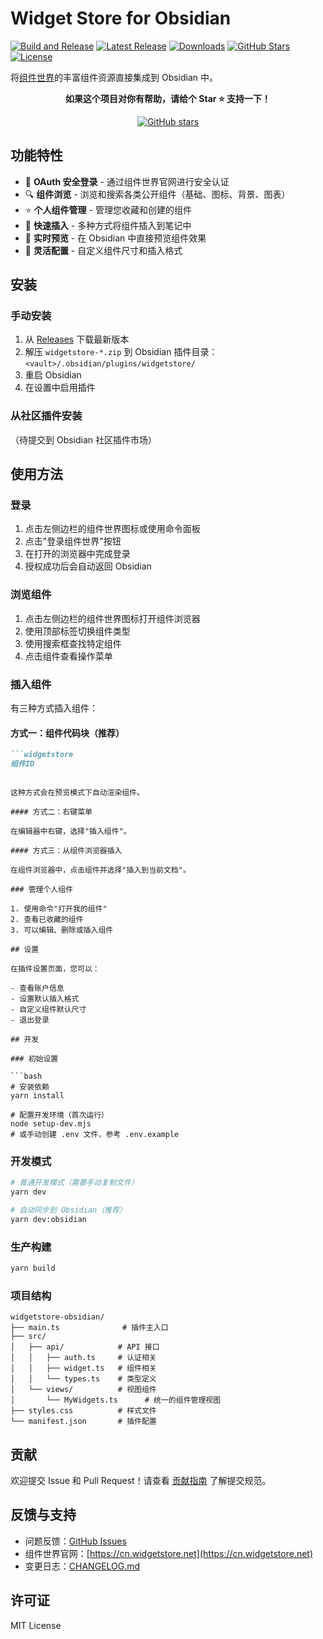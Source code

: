 # Widget Store for Obsidian

[![Build and Release](https://github.com/yourusername/widgetstore-obsidian/actions/workflows/release.yml/badge.svg)](https://github.com/yourusername/widgetstore-obsidian/actions/workflows/release.yml)
[![Latest Release](https://img.shields.io/github/v/release/yourusername/widgetstore-obsidian)](https://github.com/yourusername/widgetstore-obsidian/releases/latest)
[![Downloads](https://img.shields.io/github/downloads/yourusername/widgetstore-obsidian/total)](https://github.com/yourusername/widgetstore-obsidian/releases)
[![GitHub Stars](https://img.shields.io/github/stars/yourusername/widgetstore-obsidian?style=social)](https://github.com/yourusername/widgetstore-obsidian/stargazers)
[![License](https://img.shields.io/github/license/yourusername/widgetstore-obsidian)](https://github.com/yourusername/widgetstore-obsidian/blob/main/LICENSE)

将[组件世界](https://cn.widgetstore.net)的丰富组件资源直接集成到 Obsidian 中。

<div align="center">
  
  **如果这个项目对你有帮助，请给个 Star ⭐ 支持一下！**
  
  <a href="https://github.com/yourusername/widgetstore-obsidian/stargazers">
    <img src="https://img.shields.io/github/stars/yourusername/widgetstore-obsidian?style=for-the-badge&logo=github&color=yellow" alt="GitHub stars">
  </a>
  
</div>

## 功能特性

- 🔐 **OAuth 安全登录** - 通过组件世界官网进行安全认证
- 🔍 **组件浏览** - 浏览和搜索各类公开组件（基础、图标、背景、图表）
- ⭐ **个人组件管理** - 管理您收藏和创建的组件
- 📝 **快速插入** - 多种方式将组件插入到笔记中
- 🎨 **实时预览** - 在 Obsidian 中直接预览组件效果
- 🔧 **灵活配置** - 自定义组件尺寸和插入格式

## 安装

### 手动安装

1. 从 [Releases](https://github.com/yourusername/widgetstore-obsidian/releases/latest) 下载最新版本
2. 解压 `widgetstore-*.zip` 到 Obsidian 插件目录：`<vault>/.obsidian/plugins/widgetstore/`
3. 重启 Obsidian
4. 在设置中启用插件

### 从社区插件安装

（待提交到 Obsidian 社区插件市场）

## 使用方法

### 登录

1. 点击左侧边栏的组件世界图标或使用命令面板
2. 点击"登录组件世界"按钮
3. 在打开的浏览器中完成登录
4. 授权成功后会自动返回 Obsidian

### 浏览组件

1. 点击左侧边栏的组件世界图标打开组件浏览器
2. 使用顶部标签切换组件类型
3. 使用搜索框查找特定组件
4. 点击组件查看操作菜单

### 插入组件

有三种方式插入组件：

#### 方式一：组件代码块（推荐）

```markdown
```widgetstore
组件ID
```
```

这种方式会在预览模式下自动渲染组件。

#### 方式二：右键菜单

在编辑器中右键，选择"插入组件"。

#### 方式三：从组件浏览器插入

在组件浏览器中，点击组件并选择"插入到当前文档"。

### 管理个人组件

1. 使用命令"打开我的组件"
2. 查看已收藏的组件
3. 可以编辑、删除或插入组件

## 设置

在插件设置页面，您可以：

- 查看账户信息
- 设置默认插入格式
- 自定义组件默认尺寸
- 退出登录

## 开发

### 初始设置

```bash
# 安装依赖
yarn install

# 配置开发环境（首次运行）
node setup-dev.mjs
# 或手动创建 .env 文件，参考 .env.example
```

### 开发模式

```bash
# 普通开发模式（需要手动复制文件）
yarn dev

# 自动同步到 Obsidian（推荐）
yarn dev:obsidian
```

### 生产构建

```bash
yarn build
```

### 项目结构

```
widgetstore-obsidian/
├── main.ts              # 插件主入口
├── src/
│   ├── api/            # API 接口
│   │   ├── auth.ts     # 认证相关
│   │   ├── widget.ts   # 组件相关
│   │   └── types.ts    # 类型定义
│   └── views/          # 视图组件
│       └── MyWidgets.ts      # 统一的组件管理视图
├── styles.css          # 样式文件
└── manifest.json       # 插件配置
```

## 贡献

欢迎提交 Issue 和 Pull Request！请查看 [贡献指南](CONTRIBUTING.md) 了解提交规范。

## 反馈与支持

- 问题反馈：[GitHub Issues](https://github.com/yourusername/widgetstore-obsidian/issues)
- 组件世界官网：[https://cn.widgetstore.net](https://cn.widgetstore.net)
- 变更日志：[CHANGELOG.md](CHANGELOG.md)

## 许可证

MIT License
